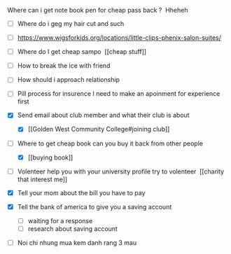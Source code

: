 Where can i get note book pen for cheap pass back ? 
Hheheh
- [ ] Where do i geg my hair cut and such 

- [ ] https://www.wigsforkids.org/locations/little-clips-phenix-salon-suites/ 

- [ ] Where do I get cheap sampo  [[cheap stuff]]

- [ ] How to break the ice with friend 

- [ ] How should i approach relationship 

- [ ] Pill process for insurence I need to make an apoinment for experience first 

- [x] Send email about club member and what their club is about  
	- [x] [[Golden West Community College#joining club]]

- [ ] Where to get cheap book can you buy it back from other people  
	- [x] [[buying book]]

- [ ] Volenteer help you with your university profile try to volenteer  [[charity  that interest me]]

- [x] Tell your mom about the bill you have to pay  

- [x] Tell the bank of america to give you a saving account
	- [ ] waiting for a response  
	- [ ] research about saving account 
- [ ] Noi chi nhung mua kem danh rang 3 mau 

